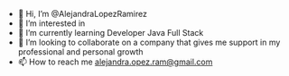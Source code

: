 - 👋 Hi, I’m @AlejandraLopezRamirez
- 👀 I’m interested in 
- 🌱 I’m currently learning Developer Java Full Stack
- 💞️ I’m looking to collaborate on a company that gives me support in my professional and personal growth
- 📫 How to reach me alejandra.opez.ram@gmail.com

<!---
AlejandraLopezRamirez/AlejandraLopezRamirez is a ✨ special ✨ repository because its `README.md` (this file) appears on your GitHub profile.
You can click the Preview link to take a look at your changes.
--->
